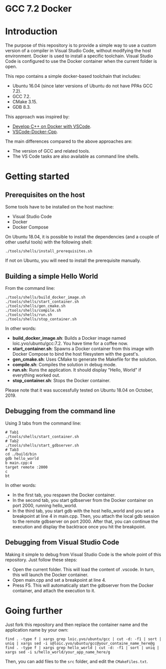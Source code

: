 # GCC 7.2 Docker

# Introduction

The purpose of this repository is to provide a simple way to use a custom version of a compiler in Visual Studio Code, without modifying the host environment. Docker is used to install a specific toolchain. Visual Studio Code is configured to use the Docker container when the current folder is open.

This repo contains a simple docker-based toolchain that includes:
* Ubuntu 16.04 (since later versions of Ubuntu do not have PPAs GCC 7.2).
* GCC 7.2.
* CMake 3.15.
* GDB 8.3.

This approach was inspired by:
* [Develop C++ on Docker with VSCode](https://medium.com/@aharon.amir/develop-c-on-docker-with-vscode-98fb85b818b2).
* [VSCode-Docker-Cpp](https://github.com/tttapa/VSCode-Docker-Cpp).

The main differences compared to the above approaches are:
* The version of GCC and related tools.
* The VS Code tasks are also available as command line shells.

# Getting started

## Prerequisites on the host

Some tools have to be installed on the host machine:
* Visual Studio Code
* Docker
* Docker Compose

On Ubuntu 18.04, it is possible to install the dependencies (and a couple of other useful tools) with the following shell:

```shell
./tools/shells/install_prerequisites.sh
```

If not on Ubuntu, you will need to install the prerequisite manually.

## Building a simple Hello World

From the command line:
```shell
./tools/shells/build_docker_image.sh
./tools/shells/start_container.sh
./tools/shells/gen_cmake.sh
./tools/shells/compile.sh
./tools/shells/run.sh
./tools/shells/stop_container.sh
```

In other words:
* **build_docker_image.sh**: Builds a Docker image named loic.yvo/ubuntu/gcc:7.2. You have time for a coffee now.
* **start_container.sh**: Spawns a Docker container from this image with Docker Compose to bind the host filesystem with the guest's.
* **gen_cmake.sh**: Uses CMake to generate the Makefile for the solution.
* **compile.sh**: Compiles the solution in debug mode.
* **run.sh**: Runs the application. It should display "Hello, World" if everything worked out.
* **stop_container.sh**: Stops the Docker container.

Please note that it was successfully tested on Ubuntu 18.04 on October, 2019.

## Debugging from the command line

Using 3 tabs from the command line:
```shell
# Tab1
./tools/shells/start_container.sh
# Tab2
./tools/shells/start_gdbserver.sh
# Tab3
cd ./build/bin
gdb hello_world
b main.cpp:4
target remote :2000
c
bt
```

In other words:
* In the first tab, you respawn the Docker container.
* In the second tab, you start gdbserver from the Docker container on port 2000, running hello_world.
* In the third tab, you start gdb with the host hello_world and you set a breakpoint at line 4 in main.cpp. Then, you attach the local gdb session to the remote gdbserver on port 2000. After that, you can continue the execution and display the backtrace once you hit the breakpoint.

## Debugging from Visual Studio Code

Making it simple to debug from Visual Studio Code is the whole point of this repository. Just follow these steps:
* Open the current folder. This will load the content of .vscode. In turn, this will launch the Docker container.
* Open main.cpp and set a breakpoint at line 4.
* Press F5. This will automatically start the gdbserver from the Docker container, and attach the execution to it.

# Going further

Just fork this repository and then replace the container name and the application name by your own:
```shell
find . -type f | xargs grep loic.yvo/ubuntu/gcc | cut -d: -f1 | sort | uniq | xargs sed -i s@loic.yvo/ubuntu/gcc@your_containe_name_here@g
find . -type f | xargs grep hello_world | cut -d: -f1 | sort | uniq | xargs sed -i s/hello_world/your_app_name_here/g
```

Then, you can add files to the `src` folder, and edit the `CMakeFiles.txt`.
